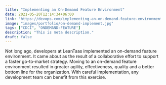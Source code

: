 ```yaml
---
title: "Implementing an On-Demand Feature Environment"
date: 2021-05-20T12:14:34+06:00
link: "https://devops.com/implementing-an-on-demand-feature-environment/"
image: "images/portfolio/on-demand-implement.jpg"
tags: ["CDCI", "ONDEMAND-FEATURE"]
description: "This is meta description."
draft: false
---
```


Not long ago, developers at LeanTaas implemented an on-demand feature environment. It came about as the result of a collaborative effort to support a faster go-to-market strategy. Moving to an on-demand feature environment resulted in greater agility, effectiveness, quality and a better bottom line for the organization. With careful implementation, any development team can benefit from this exercise.
